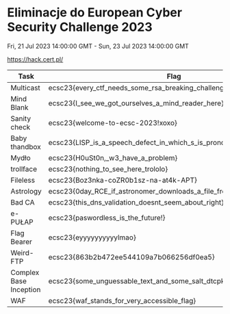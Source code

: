 Eliminacje do European Cyber Security Challenge 2023
===

Fri, 21 Jul 2023 14:00:00 GMT - Sun, 23 Jul 2023 14:00:00 GMT  

https://hack.cert.pl/

| Task | Flag |
|---|---|
| Multicast | ecsc23{every_ctf_needs_some_rsa_breaking_challenge} |
| Mind Blank | ecsc23{I_see_we_got_ourselves_a_mind_reader_here} |
| Sanity check | ecsc23{welcome-to-ecsc-2023!xoxo} |
| Baby thandbox | ecsc23{LISP_is_a_speech_defect_in_which_s_is_pronounced_like_th_in_thick} |
| Mydło | ecsc23{H0uSt0n,_w3_have_a_problem} |
| trollface | ecsc23{nothing_to_see_here_trololo} |
| Fileless | ecsc23{Boz3nka-coZR0b1sz-na-at4k-APT} |
| Astrology | ecsc23{0day_RCE_if_astronomer_downloads_a_file_from_you} |
| Bad CA | ecsc23{this_dns_validation_doesnt_seem_about_right} |
| e-PUŁAP | ecsc23{paswordless_is_the_future!} |
| Flag Bearer | ecsc23{eyyyyyyyyyylmao} |
| Weird-FTP | ecsc23{863b2b472ee544109a7b066256df0ea5} |
| Complex Base Inception | ecsc23{some_unguessable_text_and_some_salt_dtcpkhaa} |
| WAF | ecsc23{waf_stands_for_very_accessible_flag} |
